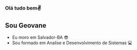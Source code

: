 ### Olá tudo bem✌
## Sou Geovane
- Eu moro em Salvador-BA :sunglasses:
- Sou formado em Analise e  Desenvolvimento de Sistemas 💻

